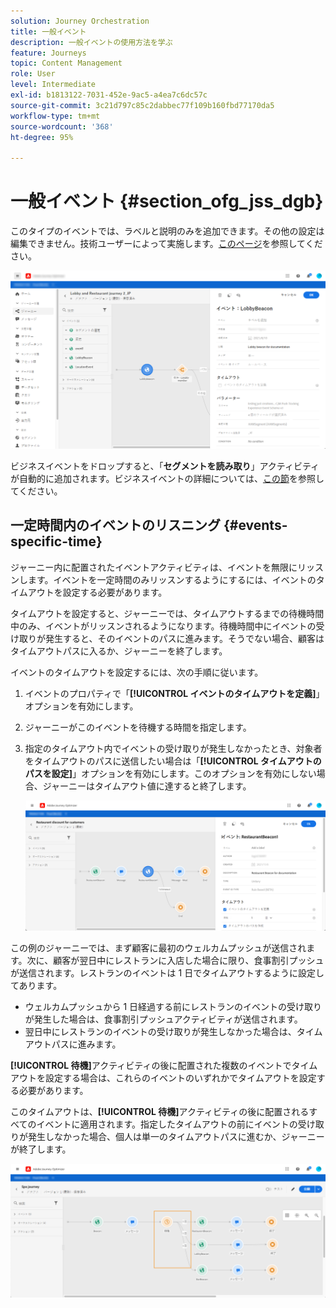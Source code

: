 ```yaml
---
solution: Journey Orchestration
title: 一般イベント
description: 一般イベントの使用方法を学ぶ
feature: Journeys
topic: Content Management
role: User
level: Intermediate
exl-id: b1813122-7031-452e-9ac5-a4ea7c6dc57c
source-git-commit: 3c21d797c85c2dabbec77f109b160fbd77170da5
workflow-type: tm+mt
source-wordcount: '368'
ht-degree: 95%

---
```


# 一般イベント {#section_ofg_jss_dgb}

このタイプのイベントでは、ラベルと説明のみを追加できます。その他の設定は編集できません。技術ユーザーによって実施します。[このページ](../event/about-events.md)を参照してください。

![](../assets/general-events.png)

ビジネスイベントをドロップすると、「**セグメントを読み取り**」アクティビティが自動的に追加されます。ビジネスイベントの詳細については、[この節](../event/about-events.md)を参照してください。

## 一定時間内のイベントのリスニング {#events-specific-time}

ジャーニー内に配置されたイベントアクティビティは、イベントを無限にリッスンします。イベントを一定時間のみリッスンするようにするには、イベントのタイムアウトを設定する必要があります。

タイムアウトを設定すると、ジャーニーでは、タイムアウトするまでの待機時間中のみ、イベントがリッスンされるようになります。待機時間中にイベントの受け取りが発生すると、そのイベントのパスに進みます。そうでない場合、顧客はタイムアウトパスに入るか、ジャーニーを終了します。

イベントのタイムアウトを設定するには、次の手順に従います。

1. イベントのプロパティで「**[!UICONTROL イベントのタイムアウトを定義]**」オプションを有効にします。

1. ジャーニーがこのイベントを待機する時間を指定します。

1. 指定のタイムアウト内でイベントの受け取りが発生しなかったとき、対象者をタイムアウトのパスに送信したい場合は「**[!UICONTROL タイムアウトのパスを設定]**」オプションを有効にします。このオプションを有効にしない場合、ジャーニーはタイムアウト値に達すると終了します。

   ![](../assets/event-timeout.png)

この例のジャーニーでは、まず顧客に最初のウェルカムプッシュが送信されます。次に、顧客が翌日中にレストランに入店した場合に限り、食事割引プッシュが送信されます。レストランのイベントは 1 日でタイムアウトするように設定してあります。

* ウェルカムプッシュから 1 日経過する前にレストランのイベントの受け取りが発生した場合は、食事割引プッシュアクティビティが送信されます。
* 翌日中にレストランのイベントの受け取りが発生しなかった場合は、タイムアウトパスに進みます。

**[!UICONTROL 待機]**&#x200B;アクティビティの後に配置された複数のイベントでタイムアウトを設定する場合は、これらのイベントのいずれかでタイムアウトを設定する必要があります。

このタイムアウトは、**[!UICONTROL 待機]**&#x200B;アクティビティの後に配置されるすべてのイベントに適用されます。指定したタイムアウトの前にイベントの受け取りが発生しなかった場合、個人は単一のタイムアウトパスに進むか、ジャーニーが終了します。

![](../assets/event-timeout-group.png)
